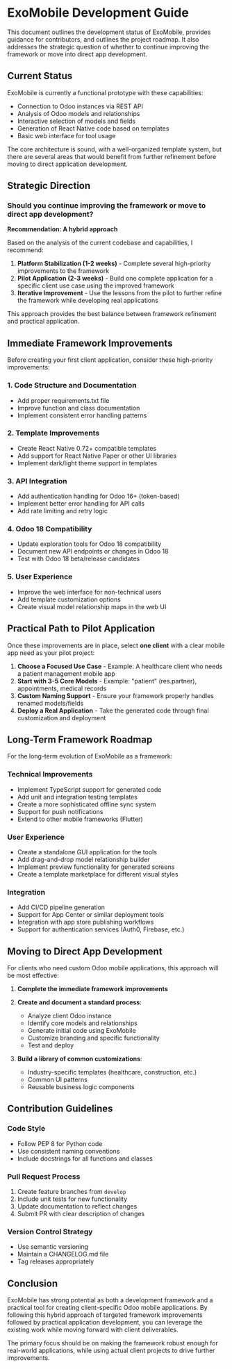 # ExoMobile Development Guide

This document outlines the development status of ExoMobile, provides guidance for contributors, and outlines the project roadmap. It also addresses the strategic question of whether to continue improving the framework or move into direct app development.

## Current Status

ExoMobile is currently a functional prototype with these capabilities:

- Connection to Odoo instances via REST API
- Analysis of Odoo models and relationships
- Interactive selection of models and fields
- Generation of React Native code based on templates
- Basic web interface for tool usage

The core architecture is sound, with a well-organized template system, but there are several areas that would benefit from further refinement before moving to direct application development.

## Strategic Direction

### Should you continue improving the framework or move to direct app development?

**Recommendation: A hybrid approach**

Based on the analysis of the current codebase and capabilities, I recommend:

1. **Platform Stabilization (1-2 weeks)** - Complete several high-priority improvements to the framework
2. **Pilot Application (2-3 weeks)** - Build one complete application for a specific client use case using the improved framework
3. **Iterative Improvement** - Use the lessons from the pilot to further refine the framework while developing real applications

This approach provides the best balance between framework refinement and practical application.

## Immediate Framework Improvements

Before creating your first client application, consider these high-priority improvements:

### 1. Code Structure and Documentation
- Add proper requirements.txt file
- Improve function and class documentation
- Implement consistent error handling patterns

### 2. Template Improvements
- Create React Native 0.72+ compatible templates
- Add support for React Native Paper or other UI libraries
- Implement dark/light theme support in templates

### 3. API Integration
- Add authentication handling for Odoo 16+ (token-based)
- Implement better error handling for API calls
- Add rate limiting and retry logic

### 4. Odoo 18 Compatibility
- Update exploration tools for Odoo 18 compatibility
- Document new API endpoints or changes in Odoo 18
- Test with Odoo 18 beta/release candidates

### 5. User Experience
- Improve the web interface for non-technical users
- Add template customization options
- Create visual model relationship maps in the web UI

## Practical Path to Pilot Application

Once these improvements are in place, select **one client** with a clear mobile app need as your pilot project:

1. **Choose a Focused Use Case** - Example: A healthcare client who needs a patient management mobile app
2. **Start with 3-5 Core Models** - Example: "patient" (res.partner), appointments, medical records
3. **Custom Naming Support** - Ensure your framework properly handles renamed models/fields
4. **Deploy a Real Application** - Take the generated code through final customization and deployment

## Long-Term Framework Roadmap

For the long-term evolution of ExoMobile as a framework:

### Technical Improvements
- Implement TypeScript support for generated code
- Add unit and integration testing templates
- Create a more sophisticated offline sync system
- Support for push notifications
- Extend to other mobile frameworks (Flutter)

### User Experience
- Create a standalone GUI application for the tools
- Add drag-and-drop model relationship builder
- Implement preview functionality for generated screens
- Create a template marketplace for different visual styles

### Integration
- Add CI/CD pipeline generation
- Support for App Center or similar deployment tools
- Integration with app store publishing workflows
- Support for authentication services (Auth0, Firebase, etc.)

## Moving to Direct App Development

For clients who need custom Odoo mobile applications, this approach will be most effective:

1. **Complete the immediate framework improvements**
2. **Create and document a standard process**:
   - Analyze client Odoo instance
   - Identify core models and relationships
   - Generate initial code using ExoMobile
   - Customize branding and specific functionality
   - Test and deploy

3. **Build a library of common customizations**:
   - Industry-specific templates (healthcare, construction, etc.)
   - Common UI patterns
   - Reusable business logic components

## Contribution Guidelines

### Code Style
- Follow PEP 8 for Python code
- Use consistent naming conventions
- Include docstrings for all functions and classes

### Pull Request Process
1. Create feature branches from `develop`
2. Include unit tests for new functionality
3. Update documentation to reflect changes
4. Submit PR with clear description of changes

### Version Control Strategy
- Use semantic versioning
- Maintain a CHANGELOG.md file
- Tag releases appropriately

## Conclusion

ExoMobile has strong potential as both a development framework and a practical tool for creating client-specific Odoo mobile applications. By following this hybrid approach of targeted framework improvements followed by practical application development, you can leverage the existing work while moving forward with client deliverables.

The primary focus should be on making the framework robust enough for real-world applications, while using actual client projects to drive further improvements.
